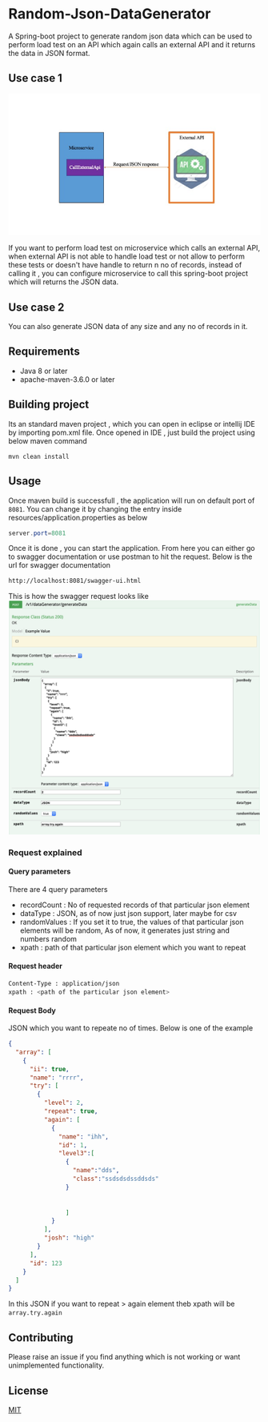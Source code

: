 # Random-Json-DataGenerator
A Spring-boot project to generate random json data which can be used to perform load test on an API which again calls an external API and it  returns the data 
in JSON format.
## Use case 1
<img src = "https://github.com/ramveer93/Random-Json-DataGenerator/blob/master/src/main/resources/images/randomData1.jpg"></img>

If you want to perform load test on microservice which calls an external API, when external API is not able to handle load test or not allow to perform these tests or doesn't have handle to return n no of records, instead of calling it , you can configure microservice to call this spring-boot project which will returns the JSON data. 

## Use case 2
You can also generate JSON data of any size and any no of records in it. 

## Requirements
- Java 8 or later
- apache-maven-3.6.0 or later


## Building project
Its an standard maven project , which you can open in eclipse or intellij IDE by importing pom.xml file. Once opened in IDE , just build the project using below maven command

```maven
mvn clean install
```

## Usage
Once maven build is successfull , the application will run on default port of `8081`. You can change it by changing the entry inside resources/application.properties as below
```Java Properties
server.port=8081
```
Once it is done , you can start the application.
From here you can either go to swagger documentation or use postman to hit the request. Below is the url for swagger documentation

```bash
http://localhost:8081/swagger-ui.html
```

This is how the swagger request looks like
<img src = "https://github.com/ramveer93/Random-Json-DataGenerator/blob/master/src/main/resources/images/swagger_request.png"></img>

### Request explained

#### Query parameters
There are 4 query parameters

- recordCount : No of requested records of that particular json element
- dataType : JSON, as of now just json support, later maybe for csv
- randomValues : If you set it to true, the values of that particular json elements will be random, As of now, it generates just string and numbers random
- xpath : path of that particular json element which you want to repeat
#### Request header
````bash
Content-Type : application/json
xpath : <path of the particular json element>
````
#### Request Body
JSON which you want to repeate no of times. Below is one of the example
```JSON
{
  "array": [
    {
      "ii": true,
      "name": "rrrr",
      "try": [
        {
          "level": 2,
          "repeat": true,
          "again": [
            {
              "name": "ihh",
              "id": 1,
              "level3":[
                {
                  "name":"dds",
                  "class":"ssdsdsdssddsds"
                }
                
                
                ]
            }
          ],
          "josh": "high"
        }
      ],
      "id": 123
    }
  ]
}
````
In this JSON if you want to repeat > again   element theb xpath will be  `array.try.again`

## Contributing
Please raise an issue if you find anything which is not working or want unimplemented functionality.

## License
[MIT](https://choosealicense.com/licenses/mit/)
